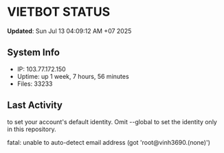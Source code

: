 # VIETBOT STATUS
**Updated**: Sun Jul 13 04:09:12 AM +07 2025

## System Info
- IP: 103.77.172.150
- Uptime: up 1 week, 7 hours, 56 minutes
- Files: 33233

## Last Activity

to set your account's default identity.
Omit --global to set the identity only in this repository.

fatal: unable to auto-detect email address (got 'root@vinh3690.(none)')
